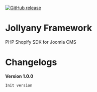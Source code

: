 [![GitHub release](https://img.shields.io/github/release/templaza/shopify.svg)](https://github.com/templaza/shopify/releases)

# Jollyany Framework

PHP Shopify SDK for Joomla CMS

# Changelogs

**Version 1.0.0**
    
    Init version
